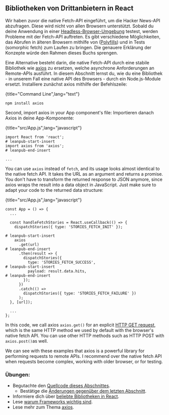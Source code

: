 ## Bibliotheken von Drittanbietern in React

Wir haben zuvor die native Fetch-API eingeführt, um die Hacker News-API abzufragen. Diese wird nicht von allen Browsern unterstützt. Sobald du deine Anwendung in einer [Headless-Browser-Umgebung](https://en.wikipedia.org/wiki/Headless_browser) testest, werden Probleme mit der Fetch-API auftreten. Es gibt verschiedene Möglichkeiten, das Abrufen in älteren Browsern mithilfe von ([Polyfills](https://de.wikipedia.org/wiki/Polyfill)) und in Tests (somorphic fetch) zum Laufen zu bringen. Die genauere Erklärung der Konzepte würde den Rahmen dieses Buchs sprengen.

Eine Alternative besteht darin, die native Fetch-API durch eine stabile Bibliothek wie [axios](https://github.com/axios/axios) zu ersetzen, welche asynchrone Anforderungen an Remote-APIs ausführt. In diesem Abschnitt lernst du, wie du eine Bibliothek - in unserem Fall eine native API des Browsers - durch ein Node.js-Module ersetzt. Installiere zunächst axios mithilfe der Befehlszeile:

{title="Command Line",lang="text"}
~~~~~~~
npm install axios
~~~~~~~

Second, import axios in your App component's file:
Importieren danach Axios in deine App-Komponente:

{title="src/App.js",lang="javascript"}
~~~~~~~
import React from 'react';
# leanpub-start-insert
import axios from 'axios';
# leanpub-end-insert

...
~~~~~~~

You can use `axios` instead of `fetch`, and its usage looks almost identical to the native fetch API. It takes the URL as an argument and returns a promise. You don't have to transform the returned response to JSON anymore, since axios wraps the result into a data object in JavaScript. Just make sure to adapt your code to the returned data structure:

{title="src/App.js",lang="javascript"}
~~~~~~~
const App = () => {
  ...

  const handleFetchStories = React.useCallback(() => {
    dispatchStories({ type: 'STORIES_FETCH_INIT' });

# leanpub-start-insert
    axios
      .get(url)
# leanpub-end-insert
      .then(result => {
        dispatchStories({
          type: 'STORIES_FETCH_SUCCESS',
# leanpub-start-insert
          payload: result.data.hits,
# leanpub-end-insert
        });
      })
      .catch(() =>
        dispatchStories({ type: 'STORIES_FETCH_FAILURE' })
      );
  }, [url]);

  ...
};
~~~~~~~

In this code, we call axios `axios.get()` for an explicit [HTTP GET request](https://developer.mozilla.org/en-US/docs/Web/HTTP/Methods/GET), which is the same HTTP method we used by default with the browser's native fetch API. You can use other HTTP methods such as HTTP POST with `axios.post()`as well.

We can see with these examples that axios is a powerful library for performing requests to remote APIs. I recommend over the native fetch API when requests become complex, working with older browser, or for testing.

### Übungen:

* Begutachte den [Quellcode dieses Abschnittes](https://codesandbox.io/s/github/the-road-to-learn-react/hacker-stories/tree/hs/Third-Party-Libraries-in-React).
  * Bestätige die [Änderungen gegenüber dem letzten Abschnitt](https://github.com/the-road-to-learn-react/hacker-stories/compare/hs/Explicit-Data-Fetching-with-React...hs/Third-Party-Libraries-in-React?expand=1).
* Informiere dich über [beliebte Bibliotheken in React](https://www.robinwieruch.de/react-libraries).
* Lese [warum Frameworks wichtig sind](https://www.robinwieruch.de/why-frameworks-matter).
* Lese mehr zum Thema [axios](https://github.com/axios/axios).